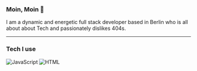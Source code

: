 ### Moin, Moin 👋 
I am a dynamic and energetic full stack developer based in Berlin who is all about about Tech and passionately dislikes 404s.

---

### Tech I use
<p>
<img alt="JavaScript" src="https://img.shields.io/badge/JavaScript-2a263f?logo=javascript&logoColor=fdb276&style=for-the-badge" />
<img alt="HTML" src="https://img.shields.io/badge/HTML-2a263f?logo=html5&logoColor=fe7875&style=for-the-badge" />
</p>
